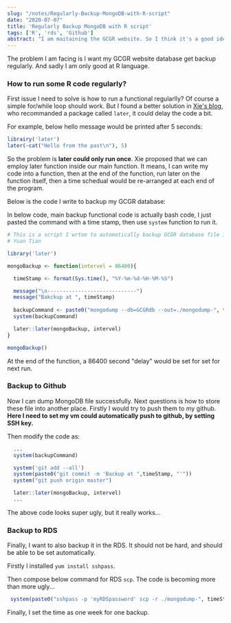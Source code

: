 ```yaml
---
slug: "/notes/Regularly-Backup-MongoDB-with-R-script"
date: "2020-07-07"
title: 'Regularly Backup MongoDB with R script'
tags: ['R', 'rds', 'Github']
abstract: "I am maitaining the GCGR website. So I think it's a good idea to constantly backup the database a bit. So my idea is to regularlly run some R code (because I only good at R), and scp/push dumped file to RDS and github separately."
---
```


The problem I am facing is I want my GCGR website database get backup regularly. And sadly I am only good at R language.

### How to run some R code regularly?

First issue I need to solve is how to run a functional regularlly? Of course a simple for/while loop should work. But I found a better solution in [Xie's blog](https://yihui.org/en/2017/10/later-recursion/), who recommanded a package called `later`, it could delay the code a bit.

For example, below hello message would be printed after 5 seconds:
```R
librairy('later')
later(~cat("Hello from the past\n"), 5)
```

So the problem is **later could only run once**. Xie proposed that we can employ later function inside our main function. It means, I can write my code into a function, then at the end of the function, run later on the function itself, then a time schedual would be re-arranged at each end of the program.

Below is the code I write to backup my GCGR database:

In below code, main backup functional code is actually bash code, I just pasted the command with a time stamp, then use `system` function to run it.

```R
# This is a script I wrtoe to automatically backup GCGR database file into RDS and my github
# Yuan Tian

library('later')

mongoBackup <- function(intervel = 86400){

  timeStamp <- format(Sys.time(), "%Y-%m-%d-%H-%M-%S")

  message("\n-----------------------------")
  message("Bakckup at ", timeStamp)
  
  backupCommand <- paste0("mongodump --db=GCGRdb --out=./mongodump-", timeStamp)
  system(backupCommand)

  later::later(mongoBackup, intervel)
}

mongoBackup()
```

At the end of the function, a 86400 second "delay" would be set for set for next run.

### Backup to Github

Now I can dump MongoDB file successfully. Next questions is how to store these file into another place. Firstly I would try to push them to my github. **Here I need to set my vm could automatically push to github, by setting SSH key.**

Then modify the code as:
```R
  ...
  system(backupCommand)

  system('git add --all')
  system(paste0("git commit -m 'Backup at ",timeStamp, "'"))
  system("git push origin master")

  later::later(mongoBackup, intervel)
  ...
```

The above code looks super ugly, but it really works...

### Backup to RDS

Finally, I want to also backup it in the RDS. It should not be hard, and should be able to be set automatically.

Firstly I installed `yum install sshpass`.

Then compose below command for RDS `scp`. The code is becoming more than more ugly...
```R
 system(paste0("sshpass -p 'myRDSpassword' scp -r ./mongodump-", timeStamp," regmtyu@ssh.rd.ucl.ac.uk:/mnt/gpfs/home/regmtyu/rd00qp/GCGR_DBbackup"))
```

Finally, I set the time as one week for one backup.